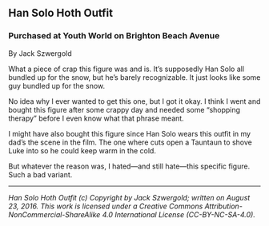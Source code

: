 ## Han Solo Hoth Outfit
### Purchased at Youth World on Brighton Beach Avenue

By Jack Szwergold

What a piece of crap this figure was and is. It’s supposedly Han Solo all bundled up for the snow, but he’s barely recognizable. It just looks like some guy bundled up for the snow.

No idea why I ever wanted to get this one, but I got it okay. I think I went and bought this figure after some crappy day and needed some “shopping therapy” before I even know what that phrase meant.

I might have also bought this figure since Han Solo wears this outfit in my dad’s the scene in the film. The one where cuts open a Tauntaun to shove Luke into so he could keep warm in the cold.

But whatever the reason was, I hated—and still hate—this specific figure. Such a bad variant.

***

*Han Solo Hoth Outfit (c) Copyright by Jack Szwergold; written on August 23, 2016. This work is licensed under a Creative Commons Attribution-NonCommercial-ShareAlike 4.0 International License (CC-BY-NC-SA-4.0).*